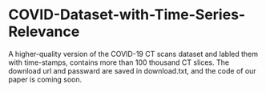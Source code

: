 # COVID-Dataset-with-Time-Series-Relevance
A higher-quality version of the COVID-19 CT scans dataset and labled them with time-stamps, contains more than 100 thousand CT slices.
The download url and passward are saved in download.txt, and the code of our paper is coming soon.
